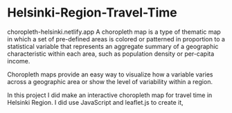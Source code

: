# Helsinki-Region-Travel-Time
choropleth-helsinki.netlify.app
A choropleth map is a type of thematic map in which a set of pre-defined areas is colored or patterned in proportion to a statistical variable that represents an aggregate summary of a geographic characteristic within each area, such as population density or per-capita income.

Choropleth maps provide an easy way to visualize how a variable varies across a geographic area or show the level of variability within a region.

In this project I did make an interactive choropleth map for  travel time in Helsinki Region.
I did use JavaScript and leaflet.js to create it,
